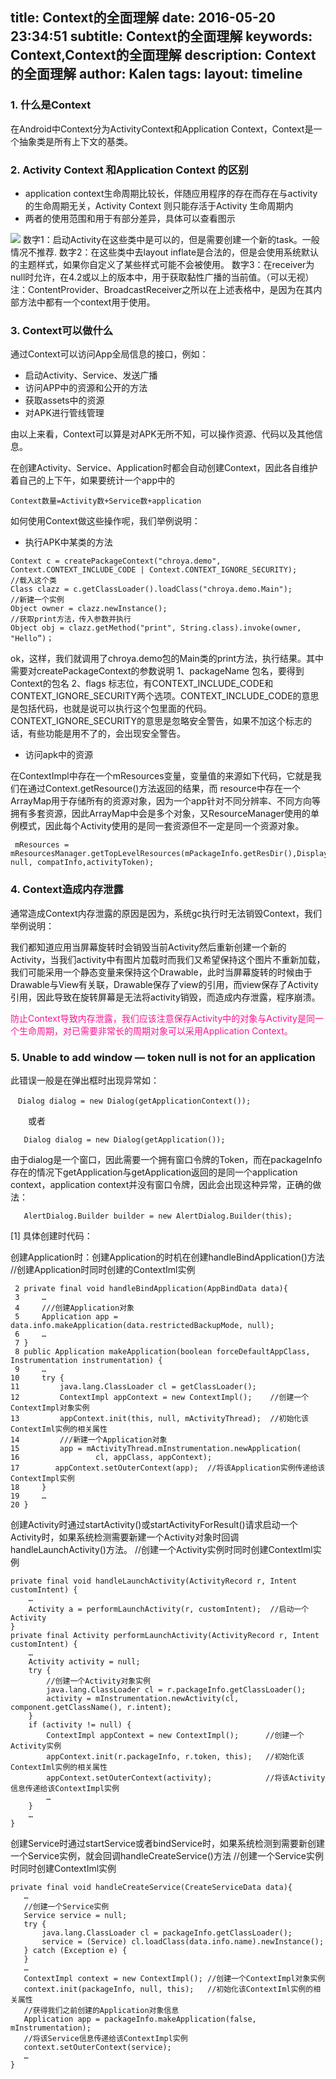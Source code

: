 title: Context的全面理解
date: 2016-05-20 23:34:51
subtitle: Context的全面理解
keywords:  Context,Context的全面理解
description: Context的全面理解
author: Kalen
tags:
layout: timeline
---
### 1. 什么是Context
在Android中Context分为ActivityContext和Application Context，Context是一个抽象类是所有上下文的基类。

### 2. Activity Context 和Application Context 的区别
* application context生命周期比较长，伴随应用程序的存在而存在与activity的生命周期无关，Activity Context 则只能存活于Activity 生命周期内
* 两者的使用范围和用于有部分差异，具体可以查看图示

![](http://img.blog.csdn.net/20150104183450879)
数字1：启动Activity在这些类中是可以的，但是需要创建一个新的task。一般情况不推荐.
数字2：在这些类中去layout inflate是合法的，但是会使用系统默认的主题样式，如果你自定义了某些样式可能不会被使用。
数字3：在receiver为null时允许，在4.2或以上的版本中，用于获取黏性广播的当前值。（可以无视）
注：ContentProvider、BroadcastReceiver之所以在上述表格中，是因为在其内部方法中都有一个context用于使用。

<!--more-->
### 3. Context可以做什么
通过Context可以访问App全局信息的接口，例如：

- 启动Activity、Service、发送广播
- 访问APP中的资源和公开的方法
- 获取assets中的资源
- 对APK进行管线管理

由以上来看，Context可以算是对APK无所不知，可以操作资源、代码以及其他信息。

在创建Activity、Service、Application时都会自动创建Context，因此各自维护着自己的上下午，如果要统计一个app中的
``` text
Context数量=Activity数+Service数+application
```

如何使用Context做这些操作呢，我们举例说明：

* 执行APK中某类的方法
``` Android
Context c = createPackageContext("chroya.demo", Context.CONTEXT_INCLUDE_CODE | Context.CONTEXT_IGNORE_SECURITY);
//载入这个类
Class clazz = c.getClassLoader().loadClass("chroya.demo.Main");
//新建一个实例
Object owner = clazz.newInstance();
//获取print方法，传入参数并执行
Object obj = clazz.getMethod("print", String.class).invoke(owner, "Hello”)；
```
ok，这样，我们就调用了chroya.demo包的Main类的print方法，执行结果。其中需要对createPackageContext的参数说明
1、packageName  包名，要得到Context的包名
2、flags  标志位，有CONTEXT_INCLUDE_CODE和CONTEXT_IGNORE_SECURITY两个选项。CONTEXT_INCLUDE_CODE的意思是包括代码，也就是说可以执行这个包里面的代码。
CONTEXT_IGNORE_SECURITY的意思是忽略安全警告，如果不加这个标志的话，有些功能是用不了的，会出现安全警告。<br>

* 访问apk中的资源

在ContextImpl中存在一个mResources变量，变量值的来源如下代码，它就是我们在通过Context.getResource()方法返回的结果，而          resource中存在一个ArrayMap用于存储所有的资源对象，因为一个app针对不同分辨率、不同方向等拥有多套资源，因此ArrayMap中会是多个对象，又ResourceManager使用的单例模式，因此每个Activity使用的是同一套资源但不一定是同一个资源对象。
``` Android
 mResources = mResourcesManager.getTopLevelResources(mPackageInfo.getResDir(),Display.DEFAULT_DISPLAY, null, compatInfo,activityToken);
 ```
 ### 4. Context造成内存泄露
通常造成Context内存泄露的原因是因为，系统gc执行时无法销毁Context，我们举例说明：<br>

我们都知道应用当屏幕旋转时会销毁当前Activity然后重新创建一个新的Activity，当我们activity中有图片加载时而我们又希望保持这个图片不重新加载，我们可能采用一个静态变量来保持这个Drawable，此时当屏幕旋转的时候由于Drawable与View有关联，Drawable保存了view的引用，而view保存了Activity引用，因此导致在旋转屏幕是无法将activity销毁，而造成内存泄露，程序崩溃。<br>

<font color="#FF1493">防止Context导致内存泄露，我们应该注意保存Activity中的对象与Activity是同一个生命周期，对已需要非常长的周期对象可以采用Application Context。</font><br>
### 5. Unable to add window — token null is not for an application
此错误一般是在弹出框时出现异常如：
``` Android
　Dialog dialog = new Dialog(getApplicationContext());
```
　　或者
``` Android
   Dialog dialog = new Dialog(getApplication());
```
由于dialog是一个窗口，因此需要一个拥有窗口令牌的Token，而在packageInfo存在的情况下getApplication与getApplication返回的是同一个application context，application context并没有窗口令牌，因此会出现这种异常，正确的做法：
``` Android
   AlertDialog.Builder builder = new AlertDialog.Builder(this);
```

[1] 具体创建时代码：

创建Application时：创建Application的时机在创建handleBindApplication()方法
//创建Application时同时创建的ContextIml实例
``` Android
 2 private final void handleBindApplication(AppBindData data){
 3     …
 4     ///创建Application对象
 5     Application app = data.info.makeApplication(data.restrictedBackupMode, null);
 6     …
 7 }
 8 public Application makeApplication(boolean forceDefaultAppClass, Instrumentation instrumentation) {
 9     …
10     try {
11         java.lang.ClassLoader cl = getClassLoader();
12         ContextImpl appContext = new ContextImpl();    //创建一个ContextImpl对象实例
13         appContext.init(this, null, mActivityThread);  //初始化该ContextIml实例的相关属性
14         ///新建一个Application对象
15         app = mActivityThread.mInstrumentation.newApplication(
16                 cl, appClass, appContext);
17        appContext.setOuterContext(app);  //将该Application实例传递给该ContextImpl实例
18     }
19     …
20 }
```
创建Activity时通过startActivity()或startActivityForResult()请求启动一个Activity时，如果系统检测需要新建一个Activity对象时回调handleLaunchActivity()方法。
//创建一个Activity实例时同时创建ContextIml实例
``` Android
private final void handleLaunchActivity(ActivityRecord r, Intent customIntent) {
    …
    Activity a = performLaunchActivity(r, customIntent);  //启动一个Activity
}
private final Activity performLaunchActivity(ActivityRecord r, Intent customIntent) {
    …
    Activity activity = null;
    try {
        //创建一个Activity对象实例
        java.lang.ClassLoader cl = r.packageInfo.getClassLoader();
        activity = mInstrumentation.newActivity(cl, component.getClassName(), r.intent);
    }
    if (activity != null) {
        ContextImpl appContext = new ContextImpl();      //创建一个Activity实例
        appContext.init(r.packageInfo, r.token, this);   //初始化该ContextIml实例的相关属性
        appContext.setOuterContext(activity);            //将该Activity信息传递给该ContextImpl实例
        …
    }
    …
}
```
创建Service时通过startService或者bindService时，如果系统检测到需要新创建一个Service实例，就会回调handleCreateService()方法
 //创建一个Service实例时同时创建ContextIml实例
 ``` Android
private final void handleCreateService(CreateServiceData data){
    …
    //创建一个Service实例
    Service service = null;
    try {
        java.lang.ClassLoader cl = packageInfo.getClassLoader();
        service = (Service) cl.loadClass(data.info.name).newInstance();
    } catch (Exception e) {
    }
    …
    ContextImpl context = new ContextImpl(); //创建一个ContextImpl对象实例
    context.init(packageInfo, null, this);   //初始化该ContextIml实例的相关属性
    //获得我们之前创建的Application对象信息
    Application app = packageInfo.makeApplication(false, mInstrumentation);
    //将该Service信息传递给该ContextImpl实例
    context.setOuterContext(service);
    …
}
```
